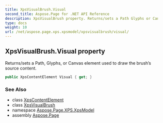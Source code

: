 ```yaml
---
title: XpsVisualBrush.Visual
second_title: Aspose.Page for .NET API Reference
description: XpsVisualBrush property. Returns/sets a Path Glyphs or Canvas element used to draw the brushs source content
type: docs
weight: 10
url: /net/aspose.page.xps.xpsmodel/xpsvisualbrush/visual/
---
```

## XpsVisualBrush.Visual property

Returns/sets a Path, Glyphs, or Canvas element used to draw the brush’s source content.

```csharp
public XpsContentElement Visual { get; }
```

### See Also

* class [XpsContentElement](../../xpscontentelement/)
* class [XpsVisualBrush](../)
* namespace [Aspose.Page.XPS.XpsModel](../../xpsvisualbrush/)
* assembly [Aspose.Page](../../../)


